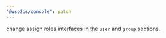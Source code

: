 ```yaml
---
"@wso2is/console": patch
---
```


change assign roles interfaces in the `user` and `group` sections.
